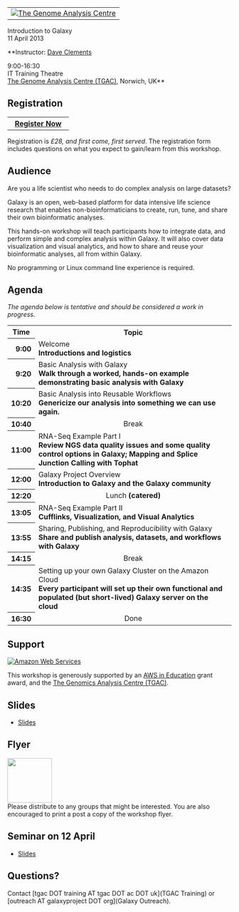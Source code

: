 <div class='center'>
<table>
  <tr>
    <td style=" border: none; text-align: center; vertical-align: middle;"> <a href='http://www.tgac.ac.uk/'><img src='/Images/Logos/TGACLogo.png' alt='The Genome Analysis Centre'  /></a> </td>
  </tr>
</table>


<div class='title'>Introduction to Galaxy<br />11 April 2013</div>

**Instructor: [Dave Clements](../../DaveClements)

9:00-16:30<br />
IT Training Theatre<br />
[The Genome Analysis Centre (TGAC)](http://www.tgac.ac.uk/), Norwich, UK**


</div>

## Registration

<div class='right'>
<table>
  <tr>
    <th> &nbsp;&nbsp;<a href='http://www.tgac.ac.uk/galaxy-workshop/register/'>Register Now</a>&nbsp;&nbsp; </th>
  </tr>
</table>

</div>

Registration is *£28, and first come, first served*.  The registration form includes questions on what you expect to gain/learn from this workshop.

## Audience
Are you a life scientist who needs to do complex analysis on large datasets?

Galaxy is an open, web-based platform for data intensive life science research that enables non-bioinformaticians to create, run, tune, and share their own bioinformatic analyses.

This hands-on workshop will teach participants how to integrate data, and perform simple and complex analysis within Galaxy.  It will also cover data visualization and visual analytics, and how to share and reuse your bioinformatic analyses, all from within Galaxy.

No programming or Linux command line experience is required.

## Agenda

*The agenda below is tentative and should be considered a work in progress.*

<table>
  <tr class="th" >
    <th> Time </th>
    <th> Topic </th>
  </tr>
  <tr>
    <th style=" text-align: right;"> 9:00 </th>
    <td> </strong>Welcome<strong><div class='indent'>Introductions and logistics</div> </td>
  </tr>
  <tr>
    <th style=" text-align: right;"> 9:20 </th>
    <td> </strong>Basic Analysis with Galaxy<strong><div class='indent'>Walk through a worked, hands-on example demonstrating basic analysis with Galaxy</div> </td>
  </tr>
  <tr>
    <th style=" text-align: right;"> 10:20 </th>
    <td> </strong>Basic Analysis into Reusable Workflows<strong><div class='indent'>Genericize our analysis into something we can use again.</div> </td>
  </tr>
  <tr>
    <th style=" text-align: right;"> 10:40 </th>
    <td style=" text-align: center;"> </strong>Break<strong> </td>
  </tr>
  <tr>
    <th style=" text-align: right;"> 11:00 </th>
    <td> </strong>RNA-Seq Example Part I<strong><div class='indent'>Review NGS data quality issues and some quality control options in Galaxy; Mapping and Splice Junction Calling with Tophat</div> </td>
  </tr>
  <tr>
    <th style=" text-align: right;"> 12:00 </th>
    <td> </strong>Galaxy Project Overview<strong><div class='indent'>Introduction to Galaxy and the Galaxy community</div> </td>
  </tr>
  <tr>
    <th style=" text-align: right;"> 12:20 </th>
    <td style=" text-align: center;"> </strong>Lunch<strong> (catered) </td>
  </tr>
  <tr>
    <th style=" text-align: right;"> 13:05 </th>
    <td> </strong>RNA-Seq Example Part II<strong><div class='indent'>Cufflinks, Visualization, and Visual Analytics</div> </td>
  </tr>
  <tr>
    <th style=" text-align: right;"> 13:55 </th>
    <td> </strong>Sharing, Publishing, and Reproducibility with Galaxy<strong><div class='indent'>Share and publish analysis, datasets, and workflows with Galaxy</div> </td>
  </tr>
  <tr>
    <th style=" text-align: right;"> 14:15 </th>
    <td style=" text-align: center;"> </strong>Break<strong> </td>
  </tr>
  <tr>
    <th style=" text-align: right;"> 14:35 </th>
    <td> </strong>Setting up your own Galaxy Cluster on the Amazon Cloud<strong><div class='indent'>Every participant will set up their own functional and populated (but short-lived) Galaxy server on the cloud </div> </td>
  </tr>
  <tr>
    <th style=" text-align: right;"> 16:30 </th>
    <td style=" text-align: center;"> </strong>Done<strong> </td>
  </tr>
</table>



## Support
<div class='right'><a href='http://aws.amazon.com/'><img src='/Images/Logos/AWSLogo.png' alt='Amazon Web Services' /></a></div>

This workshop is generously supported by an [AWS in Education](http://aws.amazon.com/education/) grant award, and the [The Genomics Analysis Centre (TGAC)](http://tgac.ac.uk).

## Slides

* [Slides](ATTACHMENT_URLDocuments/Presentations/201304TGACWorkshop.pdf)

## Flyer

<div class='right'><a href='/attachment:TGACGalaxy2013.pdf'><img src='/TGACGalaxy2013Thumb.png' alt='' width="100" /></a></div>
Please distribute to any groups that might be interested.  You are also encouraged to print a post a copy of the workshop flyer.

## Seminar on 12 April

* [Slides](ATTACHMENT_URLDocuments/Presentations/2013TGACTalk.pdf)

## Questions?

Contact [tgac DOT training AT tgac DOT ac DOT uk](TGAC Training) or [outreach AT galaxyproject DOT org](Galaxy Outreach).
